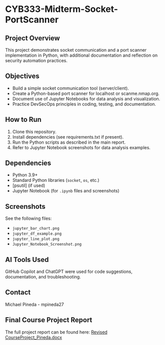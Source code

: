 # CYB333-Midterm-Socket-PortScanner

## Project Overview
This project demonstrates socket communication and a port scanner implementation in Python, with additional documentation and reflection on security automation practices.

## Objectives
- Build a simple socket communication tool (server/client).
- Create a Python-based port scanner for localhost or scanme.nmap.org.
- Document use of Jupyter Notebooks for data analysis and visualization.
- Practice DevSecOps principles in coding, testing, and documentation.

## How to Run
1. Clone this repository.
2. Install dependencies (see requirements.txt if present).
3. Run the Python scripts as described in the main report.
4. Refer to Jupyter Notebook screenshots for data analysis examples.

## Dependencies
- Python 3.9+
- Standard Python libraries (`socket`, `os`, etc.)
- [psutil] (if used)
- Jupyter Notebook (for `.ipynb` files and screenshots)

## Screenshots
See the following files:
- `jupyter_bar_chart.png`
- `jupyter_df_example.png`
- `jupyter_line_plot.png`
- `Jupyter_Notebook_Screenshot.png`

## AI Tools Used
GitHub Copilot and ChatGPT were used for code suggestions, documentation, and troubleshooting.

## Contact
Michael Pineda - mpineda27

## Final Course Project Report

The full project report can be found here: [Revised CourseProject_Pineda.docx](./Revised%20CourseProject_Pineda.docx)
